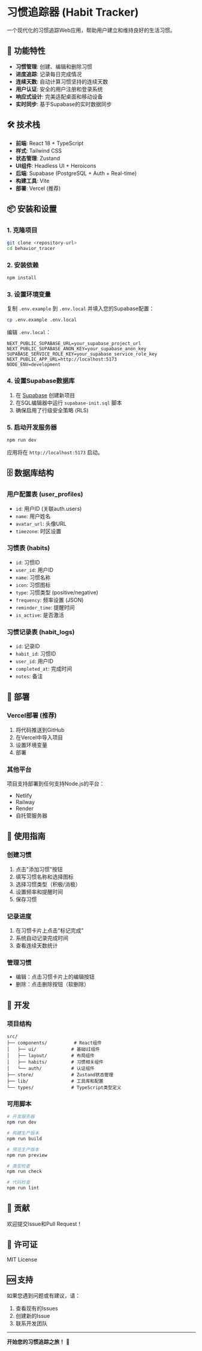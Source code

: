 # 习惯追踪器 (Habit Tracker)

一个现代化的习惯追踪Web应用，帮助用户建立和维持良好的生活习惯。

## 🚀 功能特性

- **习惯管理**: 创建、编辑和删除习惯
- **进度追踪**: 记录每日完成情况
- **连续天数**: 自动计算习惯坚持的连续天数
- **用户认证**: 安全的用户注册和登录系统
- **响应式设计**: 完美适配桌面和移动设备
- **实时同步**: 基于Supabase的实时数据同步

## 🛠️ 技术栈

- **前端**: React 18 + TypeScript
- **样式**: Tailwind CSS
- **状态管理**: Zustand
- **UI组件**: Headless UI + Heroicons
- **后端**: Supabase (PostgreSQL + Auth + Real-time)
- **构建工具**: Vite
- **部署**: Vercel (推荐)

## 📦 安装和设置

### 1. 克隆项目

```bash
git clone <repository-url>
cd behavior_tracer
```

### 2. 安装依赖

```bash
npm install
```

### 3. 设置环境变量

复制 `.env.example` 到 `.env.local` 并填入您的Supabase配置：

```bash
cp .env.example .env.local
```

编辑 `.env.local`：

```env
NEXT_PUBLIC_SUPABASE_URL=your_supabase_project_url
NEXT_PUBLIC_SUPABASE_ANON_KEY=your_supabase_anon_key
SUPABASE_SERVICE_ROLE_KEY=your_supabase_service_role_key
NEXT_PUBLIC_APP_URL=http://localhost:5173
NODE_ENV=development
```

### 4. 设置Supabase数据库

1. 在 [Supabase](https://supabase.com) 创建新项目
2. 在SQL编辑器中运行 `supabase-init.sql` 脚本
3. 确保启用了行级安全策略 (RLS)

### 5. 启动开发服务器

```bash
npm run dev
```

应用将在 `http://localhost:5173` 启动。

## 🗄️ 数据库结构

### 用户配置表 (user_profiles)
- `id`: 用户ID (关联auth.users)
- `name`: 用户姓名
- `avatar_url`: 头像URL
- `timezone`: 时区设置

### 习惯表 (habits)
- `id`: 习惯ID
- `user_id`: 用户ID
- `name`: 习惯名称
- `icon`: 习惯图标
- `type`: 习惯类型 (positive/negative)
- `frequency`: 频率设置 (JSON)
- `reminder_time`: 提醒时间
- `is_active`: 是否激活

### 习惯记录表 (habit_logs)
- `id`: 记录ID
- `habit_id`: 习惯ID
- `user_id`: 用户ID
- `completed_at`: 完成时间
- `notes`: 备注

## 🚀 部署

### Vercel部署 (推荐)

1. 将代码推送到GitHub
2. 在Vercel中导入项目
3. 设置环境变量
4. 部署

### 其他平台

项目支持部署到任何支持Node.js的平台：
- Netlify
- Railway
- Render
- 自托管服务器

## 📱 使用指南

### 创建习惯
1. 点击"添加习惯"按钮
2. 填写习惯名称和选择图标
3. 选择习惯类型（积极/消极）
4. 设置频率和提醒时间
5. 保存习惯

### 记录进度
1. 在习惯卡片上点击"标记完成"
2. 系统自动记录完成时间
3. 查看连续天数统计

### 管理习惯
- 编辑：点击习惯卡片上的编辑按钮
- 删除：点击删除按钮（软删除）

## 🔧 开发

### 项目结构

```
src/
├── components/          # React组件
│   ├── ui/             # 基础UI组件
│   ├── layout/         # 布局组件
│   ├── habits/         # 习惯相关组件
│   └── auth/           # 认证组件
├── store/              # Zustand状态管理
├── lib/                # 工具库和配置
└── types/              # TypeScript类型定义
```

### 可用脚本

```bash
# 开发服务器
npm run dev

# 构建生产版本
npm run build

# 预览生产版本
npm run preview

# 类型检查
npm run check

# 代码检查
npm run lint
```

## 🤝 贡献

欢迎提交Issue和Pull Request！

## 📄 许可证

MIT License

## 🆘 支持

如果您遇到问题或有建议，请：
1. 查看现有的Issues
2. 创建新的Issue
3. 联系开发团队

---

**开始您的习惯追踪之旅！** 🎯